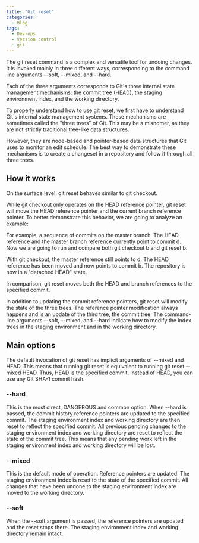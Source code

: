 ```yaml
---
title: "Git reset"
categories:
  - Blog
tags:
  - Dev-ops
  - Version control
  - git
---
```


The git reset command is a complex and versatile tool for undoing changes. It is invoked mainly in three different ways, corresponding to the command line arguments --soft, --mixed, and --hard.

Each of the three arguments corresponds to Git's three internal state management mechanisms: the commit tree (HEAD), the staging environment index, and the working directory.
 
To properly understand how to use git reset, we first have to understand Git's internal state management systems. These mechanisms are sometimes called the "three trees" of Git. This may be a misnomer, as they are not strictly traditional tree-like data structures. 

However, they are node-based and pointer-based data structures that Git uses to monitor an edit schedule. The best way to demonstrate these mechanisms is to create a changeset in a repository and follow it through all three trees.

<h2>How it works</h2>

On the surface level, git reset behaves similar to git checkout. 

While git checkout only operates on the HEAD reference pointer, git reset will move the HEAD reference pointer and the current branch reference pointer. To better demonstrate this behavior, we are going to analyze an example:

For example, a sequence of commits on the master branch. The HEAD reference and the master branch reference currently point to commit d. Now we are going to run and compare both git checkout b and git reset b.

With git checkout, the master reference still points to d. The HEAD reference has been moved and now points to commit b. The repository is now in a "detached HEAD" state.

In comparison, git reset moves both the HEAD and branch references to the specified commit.

In addition to updating the commit reference pointers, git reset will modify the state of the three trees. The reference pointer modification always happens and is an update of the third tree, the commit tree. The command-line arguments --soft, --mixed, and --hard indicate how to modify the index trees in the staging environment and in the working directory.

<h2>Main options</h2>

The default invocation of git reset has implicit arguments of --mixed and HEAD. This means that running git reset is equivalent to running git reset --mixed HEAD. Thus, HEAD is the specified commit. Instead of HEAD, you can use any Git SHA-1 commit hash.

<h3>--hard</h3>

This is the most direct, DANGEROUS and common option. When --hard is passed, the commit history reference pointers are updated to the specified commit. The staging environment index and working directory are then reset to reflect the specified commit. All previous pending changes to the staging environment index and working directory are reset to reflect the state of the commit tree. This means that any pending work left in the staging environment index and working directory will be lost.

<h3>--mixed</h3>

This is the default mode of operation. Reference pointers are updated. The staging environment index is reset to the state of the specified commit. All changes that have been undone to the staging environment index are moved to the working directory.

<h3>--soft</h3>

When the --soft argument is passed, the reference pointers are updated and the reset stops there. The staging environment index and working directory remain intact.